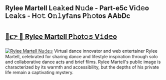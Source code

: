 ## Rylee Martell L𝚎a𝚔ed N𝚞𝚍e - Part-e5c Vi𝚍𝚎o L𝚎a𝚔s - H𝚘𝚝 O𝚗𝚕yf𝚊ns P𝚑𝚘tos AAbDc

# <h2><a href="http://kf6p7j0.oniu.top/?m=Rylee+Martell">🔗👉 🔴 Rylee Martell P𝚑ot𝚘𝚜 V𝚒d𝚎o</a></h2>

[![Rylee Martell Nu𝚍e𝚜](https://i.imgur.com/0qMVB7G.gif)](http://kf6p7j0.oniu.top/?m=Rylee+Martell)
Virtual dance innovator and web entertainer Rylee Martell, celebrated for sharing dance and lifestyle inspiration through solo and collaborative dance acts and brief films. Rylee Martell's public image is characterized by its warmth and accessibility, but the depths of his private life remain a captivating mystery.  

